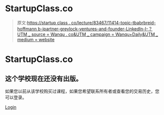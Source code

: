 # StartupClass.co

> 原文:[https://startup class . co/lecture/83467/11414-topic-tbabrbreid-hoffmann b-ipartner-greylock-ventures-and-founder-LinkedIn-I-？UTM _ source = Wanqu . co&UTM _ campaign = Wanqu+Daily&UTM _ medium = website](https://startupclass.co/lecture/83467/11414-topic-tbabrbreid-hoffmanb-ipartner-greylock-ventures-and-founder-linkedin-i-----?utm_source=wanqu.co&utm_campaign=Wanqu+Daily&utm_medium=website)

# StartupClass.co

## 这个学校现在还没有出版。

如果您以前从该学校购买过课程，如果您希望联系所有者或查看您的交易历史，您可以登录。

[Login](/sign_in)